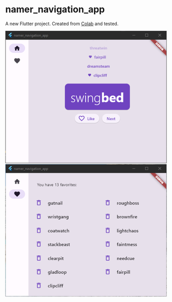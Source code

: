 # namer_navigation_app

A new Flutter project. Created from [Colab](https://codelabs.developers.google.com/codelabs/flutter-codelab-first) and tested.


![Alt text](ss1.png)![Alt text](ss2.png)